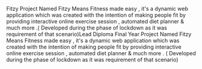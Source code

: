 Fitzy 
Project Named Fitzy Means Fitness made easy , it's a dynamic web application which was created with the intention of making people fit by providing interactive online exercise session ,
automated diet planner & much more .( Developed during the phase of lockdown as it was requirement of that scenario)Lead Diploma Final Year Project Named Fitzy Means Fitness made easy ,
it's a dynamic web application which was created with the intention of making people fit by providing interactive online exercise session , automated diet planner & much more .
( Developed during the phase of lockdown as it was requirement of that scenario)
